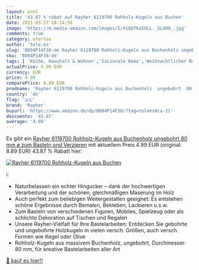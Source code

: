 ```yaml
---
layout: post
title: '43.87 % rabat auf Rayher 6119700 Rohholz-Kugeln aus Buchen'
date: 2021-03-27 18:14:56
image: 'https://m.media-amazon.com/images/I/41QQfka5GLL._SL400_.jpg'
comments: true
category: ofertas
author: 'tole.es'
slug: 'B004P14F38-de Rayher 6119700 Rohholz-Kugeln aus Buchenholz ungebohrt 80...'
sku: 'B004P14F38-de'
tags: [ 'Küche, Haushalt & Wohnen','Saisonale Deko','Weihnachtlicher Baumschmuck','Weihnachtsbaumkugeln','Wohnaccessoires & Deko','rayher', ]
actualPrice: 4.99 EUR
currency: EUR
price: 4.99
comparePrice: 8.89 EUR
prodname: 'Rayher 6119700 Rohholz-Kugeln aus Buchenholz  ungebohrt  80 mm ø  zum Basteln und Verzieren'
country: 'de'
flag: '🇩🇪'
brand: 'Rayher'
buyurl: 'https://www.amazon.de/dp/B004P14F38/?tag=tolees0ca-21'
descuento: '43.87'
average: '4.99'
---
```


Es gibt ein [Rayher 6119700 Rohholz-Kugeln aus Buchenholz  ungebohrt  80 mm ø  zum Basteln und Verzieren](https://www.amazon.de/dp/B004P14F38/?tag=tolees0ca-21) mit aktuellem Preis 4.99 EUR (original: 8.89 EUR) 43.87 % Rabatt hier:

[![Rayher 6119700 Rohholz-Kugeln aus Buchen](https://m.media-amazon.com/images/I/41QQfka5GLL._SL400_.jpg)](https://www.amazon.de/dp/B004P14F38/?tag=tolees0ca-21)

ℹ️:

- Naturbelassen ein echter Hingucker – dank der hochwertigen Verarbeitung und der schönen, gleichmäßigen Maserung im Holz
- Auch perfekt zum beliebigen Weitergestalten geeignet: Es entstehen schöne Ergebnisse durch Bemalen, Bekleben, Lackieren u.s.w.
- Zum Basteln von verschiedenen Figuren, Mobiles, Spielzeug oder als schlichte Dekoration auf Tischen und Regalen
- Unsere Rayher-Vielfalt für Ihre Bastelarbeiten: Entdecken Sie gebohrte und ungebohrte Holzkugeln in vielen versch. Größen, auch versch. Formen wie Kegel oder Olive
- Rohholz-Kugeln aus massivem Buchenholz, ungebohrt, Durchmesser: 80 mm, für kreative Bastelarbeiten aller Art

[🛒 kauf es hier!!](https://www.amazon.de/dp/B004P14F38/?tag=tolees0ca-21)
